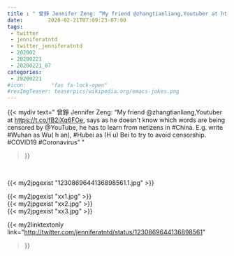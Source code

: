 ```yaml
---
title : " 曾錚 Jennifer Zeng: “My friend @zhangtianliang,Youtuber at https://t.co/fB2iXq6FOe, says as he doesn&#39;t know which words are being censored by @YouTube, he has to learn from netizens in #China. E.g. write #Wuhan as Wu(  h  an),  #Hubei as (H  u)  Bei to try to avoid censorship. #COVID19 #Coronavirus”  "
date:        2020-02-21T07:09:23-07:00
tags:
 - twitter
 - jenniferatntd
 - twitter_jenniferatntd
 - 202002
 - 20200221
 - 20200221_07
categories:
 - 20200221
#icon:        "fas fa-lock-open"
#resImgTeaser: teaserpics/wikipedia.org/emacs-jokes.png
---
```


{{< mydiv text=" 曾錚 Jennifer Zeng: “My friend @zhangtianliang,Youtuber at https://t.co/fB2iXq6FOe, says as he doesn&#39;t know which words are being censored by @YouTube, he has to learn from netizens in #China. E.g. write #Wuhan as Wu(  h  an),  #Hubei as (H  u)  Bei to try to avoid censorship. #COVID19 #Coronavirus”  "
>}}
<br>


 {{< my2jpgexist "1230869644136898561.1.jpg" >}}<br> 

{{< my2jpgexist "xx1.jpg" >}}<br>
{{< my2jpgexist "xx2.jpg" >}}<br>
{{< my2jpgexist "xx3.jpg" >}}<br>


{{< my2linktextonly link="http://twitter.com/jenniferatntd/status/1230869644136898561"
>}}


<br>

